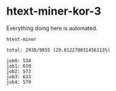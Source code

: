 # htext-miner-kor-3

Everything doing here is automated.

```
htext-miner

total: 2938/9855 (29.812278031456113%)

job0: 534
job1: 619
job2: 573
job3: 633
job4: 579
```